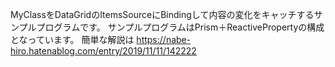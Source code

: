 MyClassをDataGridのItemsSourceにBindingして内容の変化をキャッチするサンプルプログラムです。
サンプルプログラムはPrism＋ReactivePropertyの構成となっています。
簡単な解説は
https://nabe-hiro.hatenablog.com/entry/2019/11/11/142222
